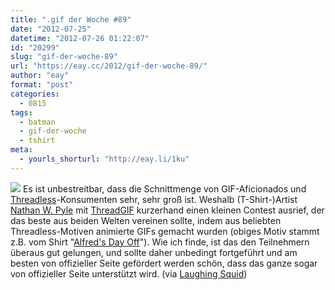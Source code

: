 ```yaml
---
title: ".gif der Woche #89"
date: "2012-07-25"
datetime: "2012-07-26 01:22:07"
id: "20299"
slug: "gif-der-woche-89"
url: "https://eay.cc/2012/gif-der-woche-89/"
author: "eay"
format: "post"
categories:
  - 0815
tags:
  - batman
  - gif-der-woche
  - tshirt
meta:
  - yourls_shorturl: "http://eay.li/1ku"
---
```


![](https://eay.cc/uploads/2012/alfredsdayoff.gif) Es ist unbestreitbar, dass die Schnittmenge von GIF-Aficionados und [Threadless](http://threadless.com/)\-Konsumenten sehr, sehr groß ist. Weshalb (T-Shirt-)Artist [Nathan W. Pyle](http://www.nathanwpyle.com/) mit [ThreadGIF](http://www.threadless.com/profile/809791/nathanwpyle_at_gmail_com/blog/928263/Make_the_best_threadless_animated_gif_win_50_GC_from_threadstaff_and_a_tee) kurzerhand einen kleinen Contest ausrief, der das beste aus beiden Welten vereinen sollte, indem aus beliebten Threadless-Motiven animierte GIFs gemacht wurden (obiges Motiv stammt z.B. vom Shirt "[Alfred's Day Off](http://threadless.com/product/3858/Alfred_s_Day_Off)"). Wie ich finde, ist das den Teilnehmern überaus gut gelungen, und sollte daher unbedingt fortgeführt und am besten von offizieller Seite gefördert werden schön, dass das ganze sogar von offizieller Seite unterstützt wird. (via [Laughing Squid](http://laughingsquid.com/cool-animated-gifs-made-from-threadless-t-shirt-designs-for-threadgif-challenge/))
